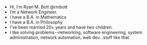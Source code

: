 - Hi, I’m Ryan M. Bott     @rmbott
- I’m a Network Engineer.
- I have a B.A. in Mathematics
- I have a B.A. in Philosophy
- I've been married 20+ years and have two children.
- I like solving problems--networking, software engineering, system administration, network automation, web dev...stuff like that.
